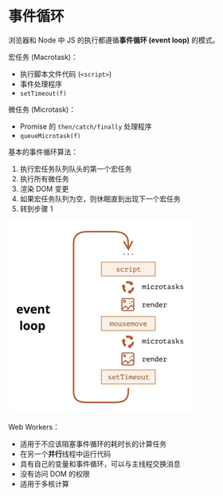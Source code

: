 # 事件循环

浏览器和 Node 中 JS 的执行都遵循**事件循环 (event loop)** 的模式。

宏任务 (Macrotask)：
- 执行脚本文件代码 (`<script>`)
- 事件处理程序
- `setTimeout(f)`

微任务 (Microtask)：
- Promise 的 `then/catch/finally` 处理程序
- `queueMicrotask(f)`

基本的事件循环算法：
1. 执行宏任务队列队头的第一个宏任务
2. 执行所有微任务
3. 渲染 DOM 变更
4. 如果宏任务队列为空，则休眠直到出现下一个宏任务
5. 转到步骤 1

<img src="./assets/event-loop.png" style="zoom: 50%" />

Web Workers：
- 适用于不应该阻塞事件循环的耗时长的计算任务
- 在另一个**并行**线程中运行代码
- 具有自己的变量和事件循环，可以与主线程交换消息
- 没有访问 DOM 的权限
- 适用于多核计算
